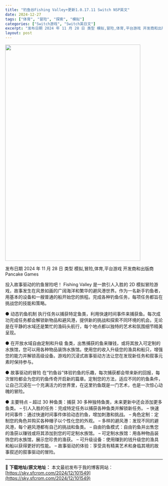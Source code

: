 ```yaml
---
title: "钓鱼谷Fishing Valley+更新1.0.17.11 Switch NSP英文"
date: 2024-12-27
tags: ["体育", "冒险", "探索", "模拟"]
categories: ["Switch游戏", "Switch英日文"]
excerpt: "发布日期 2024 年 11 月 28 日 类型 模拟,冒险,体育,平台游戏 开发商和出版商 Pancake Games 投入故事驱动的钓鱼冒险吧！ Fishing Valley 是一款引人入胜的 2D 模拟冒险游戏，故事发生在风景如画的广阔海洋和繁华的避风港世界。作为一名新手钓鱼者，用基本的设备和&hellip;"
layout: post
---
```


<img class="aligncenter size-full wp-image-101550" src="https://sky.sfcrom.com/wp-content/uploads/2024/12/2024122703072375.webp" alt="" width="432" height="692" />

发布日期 2024 年 11 月 28 日
类型 模拟,冒险,体育,平台游戏
开发商和出版商 Pancake Games

投入故事驱动的钓鱼冒险吧！
Fishing Valley 是一款引人入胜的 2D 模拟冒险游戏，故事发生在风景如画的广阔海洋和繁华的避风港世界。作为一名新手钓鱼者，用基本的设备和一艘普通的船开始您的旅程。完成各种钓鱼任务，每项任务都旨在挑战您的技能和策略。

● 动态钓鱼机制
执行任务以捕获特定鱼类，利用快速时间事件来捕获鱼。每次成功完成任务都会解锁新物品和避风港，提供新的挑战和探索不同环境的机会。无论是在平静的水域还是繁忙的渔码头航行，每个地点都以独特的艺术和氛围细节精美呈现。

● 在开放水域自由定制和升级
鱼类，出售捕获的鱼来赚钱，或将其放入可定制的水族馆，您可以用各种物品装饰水族馆。使用您的收入升级您的渔具和船只，增强您的能力并解锁高级设备。游戏的沉浸式故事驱动方法让您在发现新任务和叙事元素时保持参与。

● 故事驱动的冒险
在“钓鱼谷”体验钓鱼的乐趣，每次捕获都会带来新的回报，每次冒险都会为您的钓鱼传奇开启新的篇章。定制您的方法，适应不同的钓鱼条件，让自己沉浸在一个充满活力的世界里，在这里钓鱼既是一门艺术，也是一次惊心动魄的冒险。

● 主要特点
– 超过 30 种鱼类：捕获 30 多种独特鱼类，未来更新中还会添加更多鱼类。
– 引人入胜的任务：完成特定任务以捕获各种鱼类并解锁新任务。
– 快速时间事件：通过快速时间事件体验动态钓鱼，增加刺激和挑战。
– 角色定制：定制您的角色并购买各种帽子以个性化您的外观。
– 多样的避风港：发现不同的避风港，每个避风港都有自己的挑战和鱼类。
– 自由钓鱼模式：自由钓鱼并出售您的渔获以赚钱或将其添加到您的可定制水族馆。
– 可定制水族馆：用各种物品装饰您的水族馆，展示您珍贵的渔获。
– 可升级设备：使用赚到的钱升级您的渔具和船以获得更好的性能。
– 故事驱动的体验：享受具有精美艺术和身临其境的故事叙述的叙事驱动的冒险。

---
📖 **下载地址/原文地址：** 本文最初发布于我的博客网站：[https://sky.sfcrom.com/2024/12/101549](https://sky.sfcrom.com/2024/12/101549)
